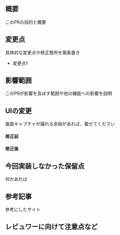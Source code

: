 ## 概要

このPRの目的と概要

## 変更点

具体的な変更点や修正箇所を箇条書き

- 変更点1

## 影響範囲

このPRが影響を及ぼす範囲や他の機能への影響を説明

## UIの変更

画面キャプチャが撮れる余裕があれば、載せてください
#### 修正前

#### 修正後

## 今回実装しなかった保留点

何かあれば

## 参考記事

参考にしたサイト

## レビュワーに向けて注意点など
